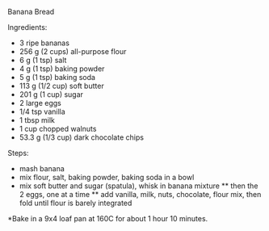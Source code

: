 Banana Bread

Ingredients:
* 3 ripe bananas
* 256 g (2 cups) all-purpose flour
* 6 g (1 tsp) salt
* 4 g (1 tsp) baking powder
* 5 g (1 tsp) baking soda
* 113 g (1/2 cup) soft butter
* 201 g (1 cup) sugar
* 2 large eggs
* 1/4 tsp vanilla
* 1 tbsp milk
* 1 cup chopped walnuts
* 53.3 g (1/3 cup) dark chocolate chips

Steps:
* mash banana
* mix flour, salt, baking powder, baking soda in a bowl
* mix soft butter and sugar (spatula), whisk in banana mixture
** then the 2 eggs, one at a time
** add vanilla, milk, nuts, chocolate, flour mix, then fold until flour is barely integrated

*Bake in a 9x4 loaf pan at 160C for about 1 hour 10 minutes.
